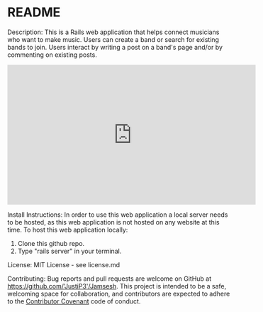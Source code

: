 # README

Description:
This is a Rails web application that helps connect musicians who want to make music. Users can create a band or search for existing bands to join. Users interact by writing a post on a band's page and/or by commenting on existing posts. 


<iframe width="560" height="315" src="https://www.youtube.com/embed/GfV8A79pFYI" frameborder="0" allow="accelerometer; autoplay; encrypted-media; gyroscope; picture-in-picture" allowfullscreen></iframe>

Install Instructions:
In order to use this web application a local server needs to be hosted, as this web application is not hosted on any website at this time.
To host this web application locally:
1. Clone this github repo.
2. Type "rails server" in your terminal.

License:
MIT License - see license.md

Contributing:
Bug reports and pull requests are welcome on GitHub at https://github.com/'JustiP3'/Jamsesh. This project is intended to be a safe, welcoming space for collaboration, and contributors are expected to adhere to the [Contributor Covenant](http://contributor-covenant.org) code of conduct.
